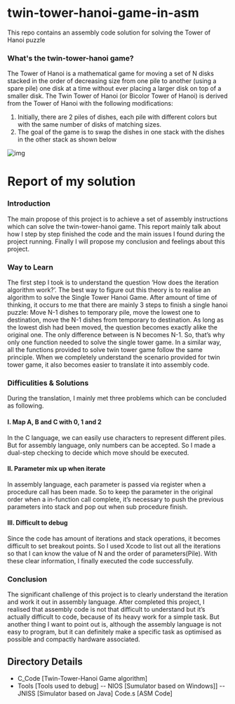 # twin-tower-hanoi-game-in-asm

This repo contains an assembly code solution for solving the Tower of Hanoi puzzle

### What's the twin-tower-hanoi game?

The Tower of Hanoi is a mathematical game for moving a set of N disks stacked in the order of decreasing size from one pile to another (using a spare pile) one disk at a time without ever placing a larger disk on top of a smaller disk. The Twin Tower of Hanoi (or Bicolor Tower of Hanoi) is derived from the Tower of Hanoi with the following modifications:
 
 1. Initially, there are 2 piles of dishes, each pile with different colors but with the same number of disks of matching sizes.
 2. The goal of the game is to swap the dishes in one stack with the dishes in the other stack as shown below

![img](https://github.com/CoorFun/twin-tower-hanoi-game-in-asm/edit/master/img.png)

# Report of my solution

### Introduction

The main propose of this project is to achieve a set of assembly instructions which can solve the twin-tower-hanoi game. This report mainly talk about how I step by step finished the code and the main issues I found during the project running. Finally I will propose my conclusion and feelings about this project.

### Way to Learn

The first step I took is to understand the question ‘How does the iteration algorithm work?’. The best way to figure out this theory is to realise an algorithm to solve the Single Tower Hanoi Game.
After amount of time of thinking, it occurs to me that there are mainly 3 steps to finish a single hanoi puzzle: Move N-1 dishes to temporary pile, move the lowest one to destination, move the N-1 dishes from temporary to destination. As long as the lowest dish had been moved, the question becomes exactly alike the original one. The only difference between is N becomes N-1. So, that’s why only one function needed to solve the single tower game.
In a similar way, all the functions provided to solve twin tower game follow the same principle. When we completely understand the scenario provided for twin tower game, it also becomes easier to translate it into assembly code.

### Difficulities & Solutions

During the translation, I mainly met three problems which can be concluded as following.

#### I. Map A, B and C with 0, 1 and 2

In the C language, we can easily use characters to represent different piles. But for assembly language, only numbers can be accepted. So I made a dual-step checking to decide which move should be executed.

#### II. Parameter mix up when iterate

In assembly language, each parameter is passed via register when a procedure call has been made. So to keep the parameter in the original order when a in-function call complete, it’s necessary to push the previous parameters into stack and pop out when sub procedure finish.

#### III. Difficult to debug

Since the code has amount of iterations and stack operations, it becomes difficult to set breakout points. So I used Xcode to list out all the iterations so that I can know the value of N and the order of parameters(Pile). With these clear information, I finally executed the code successfully.

### Conclusion

The significant challenge of this project is to clearly understand the iteration and work it out in assembly language. After completed this project, I realised that assembly code is not that difficult to understand but it’s actually difficult to code, because of its heavy work for a simple task. But another thing I want to point out is, although the assembly language is not easy to program, but it can definitely make a specific task as optimised as possible and compactly hardware associated.

## Directory Details

- C_Code   [Twin-Tower-Hanoi Game algorithm]
- Tools    [Tools used to debug]
 -- NIOS   [Sumulator based on Windows]]
 -- JNISS  [Simulator based on Java]
Code.s     [ASM Code]
